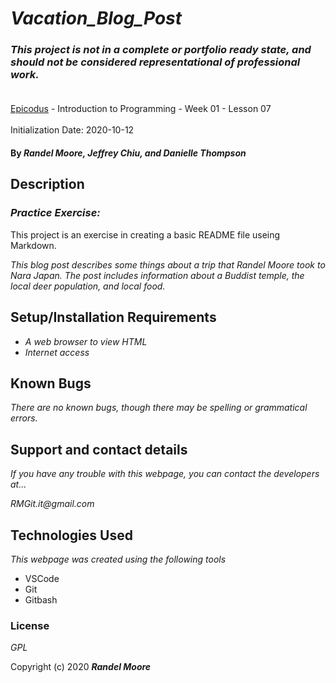 # _Vacation_Blog_Post_
### _This project is not in a complete or portfolio ready state, and should not be considered representational of professional work._<br><br>
[Epicodus](https://www.epicodus.com/) - Introduction to Programming - Week 01 - Lesson 07<br><br>
Initialization Date: 2020-10-12

#### By _**Randel Moore, Jeffrey Chiu, and Danielle Thompson**_

## Description
### _Practice Exercise:_

This project is an exercise in creating a basic README file useing Markdown.

_This blog post describes some things about a trip that Randel Moore took to Nara Japan.  The post includes information about a Buddist temple, the local deer population, and local food._

## Setup/Installation Requirements

* _A web browser to view HTML_
* _Internet access_

## Known Bugs

_There are no known bugs, though there may be spelling or grammatical errors._

## Support and contact details

_If you have any trouble with this webpage, you can contact the developers at..._

_RMGit.it@gmail.com_

## Technologies Used

_This webpage was created using the following tools_

* VSCode
* Git
* Gitbash

### License

*GPL*

Copyright (c) 2020 **_Randel Moore_**